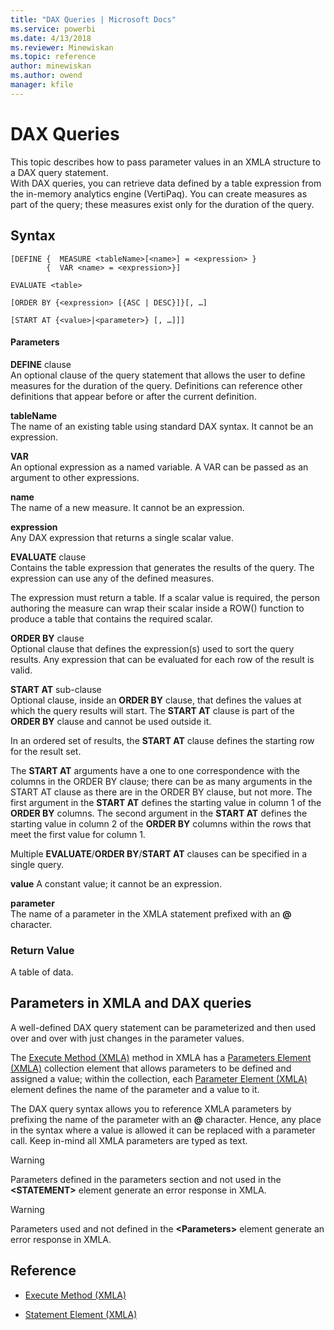 ```yaml
---
title: "DAX Queries | Microsoft Docs"
ms.service: powerbi
ms.date: 4/13/2018
ms.reviewer: Minewiskan
ms.topic: reference
author: minewiskan
ms.author: owend
manager: kfile
---
```

# DAX Queries
 This topic describes how to pass parameter values in an XMLA structure to a DAX query statement.  
With DAX queries, you can retrieve data defined by a table expression from the in-memory analytics engine (VertiPaq). You can create measures as part of the query; these measures exist only for the duration of the query.  
  
## Syntax  
  
```  
[DEFINE {  MEASURE <tableName>[<name>] = <expression> } 
        {  VAR <name> = <expression>}]
```  
 
```  
EVALUATE <table>  
```  
  
```  
[ORDER BY {<expression> [{ASC | DESC}]}[, …]  
```  
  
```  
[START AT {<value>|<parameter>} [, …]]]  
```  
  
#### Parameters  
**DEFINE** clause  
An optional clause of the query statement that allows the user to define measures for the duration of the query. Definitions can reference other definitions that appear before or after the current definition.  
  
**tableName**  
The name of an existing table using standard DAX syntax. It cannot be an expression.  
  
**VAR**   
An optional expression as a named variable. A VAR can be passed as an argument to other expressions.       

**name**  
The name of a new measure. It cannot be an expression.  
  
**expression**  
Any DAX expression that returns a single scalar value. 


  
**EVALUATE** clause  
Contains the table expression that generates the results of the query. The expression can use any of the defined measures.  
  
The expression must return a table. If a scalar value is required, the person authoring the measure can wrap their scalar inside a ROW() function to produce a table that contains the required scalar.  
  
**ORDER BY** clause  
Optional clause that defines the expression(s) used to sort the query results. Any expression that can be evaluated for each row of the result is valid.  
  
**START AT** sub-clause  
Optional clause, inside an **ORDER BY** clause, that defines the values at which the query results will start. The **START AT** clause is part of the **ORDER BY** clause and cannot be used outside it.  
  
In an ordered set of results, the **START AT** clause defines the starting row for the result set.  
  
The **START AT** arguments have a one to one correspondence with the columns in the ORDER BY clause; there can be as many arguments in the START AT clause as there are in the ORDER BY clause, but not more. The first argument in the **START AT** defines the starting value in column 1 of the **ORDER BY** columns. The second argument in the **START AT** defines the starting value in column 2 of the **ORDER BY** columns within the rows that meet the first value for column 1.  

Multiple **EVALUATE**/**ORDER BY**/**START AT** clauses can be specified in a single query.
  
**value**
A constant value; it cannot be an expression.  
  
**parameter**  
The name of a parameter in the XMLA statement prefixed with an **@** character. 




### Return Value  
A table of data.  
  
## Parameters in XMLA and DAX queries  
A well-defined DAX query statement can be parameterized and then used over and over with just changes in the parameter values.  
  
The [Execute Method (XMLA)](http://msdn.microsoft.com/en-us/0fff5221-7164-4bbc-ab58-49cf04c52664) method in XMLA has a [Parameters Element (XMLA)](http://msdn.microsoft.com/en-us/d46454a1-a1d1-4aa8-95ea-54be22a53e83) collection element that allows parameters to be defined and assigned a value; within the collection, each [Parameter Element (XMLA)](http://msdn.microsoft.com/en-us/fe31ac3d-a3e8-4f60-a81a-c43271ddbed4) element defines the name of the parameter and a value to it.  
  
The DAX query syntax allows you to reference XMLA parameters by prefixing the name of the parameter with an **@** character. Hence, any place in the syntax where a value is allowed it can be replaced with a parameter call. Keep in-mind all XMLA parameters are typed as text.  
  
> [!WARNING]  
> Parameters defined in the parameters section and not used in the **&lt;STATEMENT&gt;** element generate an error response in XMLA.  
  
> [!WARNING]  
> Parameters used and not defined in the **&lt;Parameters&gt;** element generate an error response in XMLA.  
  

  
## Reference  
  
-   [Execute Method (XMLA)](http://msdn.microsoft.com/en-us/0fff5221-7164-4bbc-ab58-49cf04c52664)  
  
-   [Statement Element (XMLA)](http://msdn.microsoft.com/en-us/bfedc03c-d476-4d55-b5fd-36169f01351a)  
  